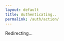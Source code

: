 ```yaml
---
layout: default
title: Authenticating..
permalink: /auth/action/
---
```


<div id="message">Redirecting...</div>

<script>
  const params = new URLSearchParams(window.location.search);
  const mode = params.get('mode');
  const oobCode = params.get('oobCode');

  if (!mode || !oobCode) {
    document.getElementById('message').innerText = 'Invalid request.';
  } else {
    switch (mode) {
      case 'resetPassword':
        window.location.href = `/reset-password.html?oobCode=${encodeURIComponent(oobCode)}`;
        break;
      case 'verifyEmail':
        window.location.href = `/verify-email.html?oobCode=${encodeURIComponent(oobCode)}`;
        break;
      default:
        document.getElementById('message').innerText = 'Unsupported action.';
    }
  }
</script>
